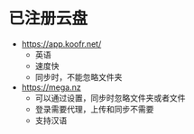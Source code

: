 # 已注册云盘
- https://app.koofr.net/
	- 英语
	- 速度快
	- 同步时，不能忽略文件夹
- https://mega.nz
	- 可以通过设置，同步时忽略文件夹或者文件
	- 登录需要代理，上传和同步不需要
	- 支持汉语

